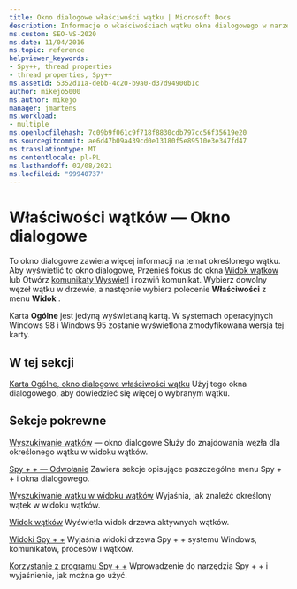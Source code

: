 ```yaml
---
title: Okno dialogowe właściwości wątku | Microsoft Docs
description: Informacje o właściwościach wątku okna dialogowego w narzędziu do debugowania programu Spy + +. Użyj tego okna dialogowego, aby dowiedzieć się więcej o określonym wątku.
ms.custom: SEO-VS-2020
ms.date: 11/04/2016
ms.topic: reference
helpviewer_keywords:
- Spy++, thread properties
- thread properties, Spy++
ms.assetid: 5352d11a-debb-4c20-b9a0-d37d94900b1c
author: mikejo5000
ms.author: mikejo
manager: jmartens
ms.workload:
- multiple
ms.openlocfilehash: 7c09b9f061c9f718f8830cdb797cc56f35619e20
ms.sourcegitcommit: ae6d47b09a439cd0e13180f5e89510e3e347fd47
ms.translationtype: MT
ms.contentlocale: pl-PL
ms.lasthandoff: 02/08/2021
ms.locfileid: "99940737"
---
```

# <a name="thread-properties-dialog-box"></a>Właściwości wątków — Okno dialogowe
To okno dialogowe zawiera więcej informacji na temat określonego wątku. Aby wyświetlić to okno dialogowe, Przenieś fokus do okna [Widok wątków](../debugger/threads-view.md) lub Otwórz [komunikaty Wyświetl](../debugger/messages-view.md) i rozwiń komunikat. Wybierz dowolny węzeł wątku w drzewie, a następnie wybierz polecenie **Właściwości** z menu **Widok** .

 Karta **Ogólne** jest jedyną wyświetlaną kartą. W systemach operacyjnych Windows 98 i Windows 95 zostanie wyświetlona zmodyfikowana wersja tej karty.

## <a name="in-this-section"></a>W tej sekcji
 [Karta Ogólne, okno dialogowe właściwości wątku](../debugger/general-tab-thread-properties-dialog-box.md) Użyj tego okna dialogowego, aby dowiedzieć się więcej o wybranym wątku.

## <a name="related-sections"></a>Sekcje pokrewne
 [Wyszukiwanie wątków](../debugger/thread-search-dialog-box.md) — okno dialogowe Służy do znajdowania węzła dla określonego wątku w widoku wątków.

 [Spy + + — Odwołanie](../debugger/spy-increment-reference.md) Zawiera sekcje opisujące poszczególne menu Spy + + i okna dialogowego.

 [Wyszukiwanie wątku w widoku wątków](../debugger/how-to-search-for-a-thread-in-threads-view.md) Wyjaśnia, jak znaleźć określony wątek w widoku wątków.

 [Widok wątków](../debugger/threads-view.md) Wyświetla widok drzewa aktywnych wątków.

 [Widoki Spy + +](../debugger/spy-increment-views.md) Wyjaśnia widoki drzewa Spy + + systemu Windows, komunikatów, procesów i wątków.

 [Korzystanie z programu Spy + +](../debugger/using-spy-increment.md) Wprowadzenie do narzędzia Spy + + i wyjaśnienie, jak można go użyć.